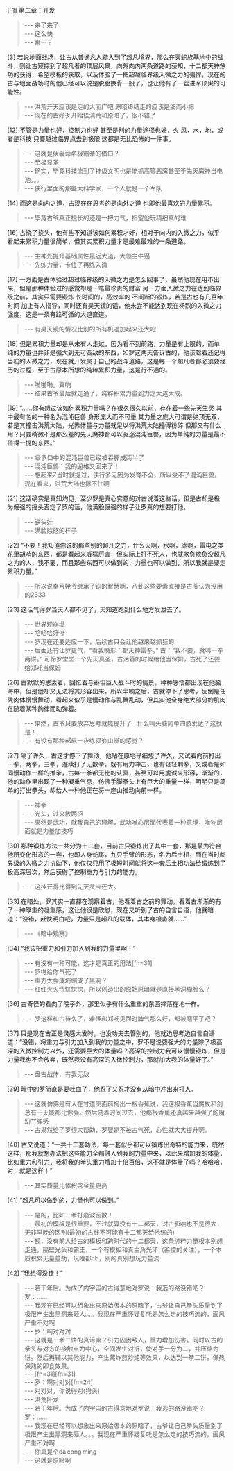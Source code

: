 
[-1] 第二章：开发
>--- 来了来了<br>
>--- 这么快<br>
>--- 第一？<br>

[3] 若说地面战场，让古从普通凡人踏入到了超凡境界，那么在天蛇族基地中的战斗，则让古窥探到了超凡者的顶层风景，向外向内两条道路的获知，十二都天神煞功的获得，希望模板的获取，以及体验了一把超越临界级入微之力的强悍，现在的古与地面战场时的他已经可以说是脱胎换骨一般了，也让他有了一丝进军顶尖的可能性。
>--- 洪荒开天应该是走的大而广吧
原暗终结走的应该是细而小把<br>
>--- 现在的古好歹开始悟洪荒和原暗了，很不错了<br>

[12] 不管是力量也好，控制力也好 甚至是别的力量途径也好，火 风，水，地，或者是科技 只要越过临界点去到极限 这都是无比恐怖的一件事。
>--- 这就是伏羲命名极霸拳的借口？<br>
>--- 至极显圣<br>
>--- 确实，毕竟科技流到了神级文明也是能抓高等恶魔甚至于先天魔神当电池。。。<br>
>--- 侠行里面的那些大科学家，一个人就是一个军队<br>

[14] 而这是向内之道，古现在在思考的是向外之道 也即他最喜欢的力量累积。
>--- 毕竟古爷真正擅长的还是一把力气，指望他玩精细真的难<br>

[16] 古挠了挠头，他有些不知道该如何累积才好，相对于向内的入微之力，似乎看起来累积力量很简单，但其实累积力量才是最难最难的一条道路。
>--- 主神处提升基础属性最近大道，大领主牛逼<br>
>--- 先练力量，卡住了再练入微<br>

[17] 一方面是古体验过超过临界级的入微之力是怎么回事了，虽然他现在用不出来，但是那种体验过的感觉却是一笔最珍贵的财富 另一方面入微之力在达到临界级之前，其实只需要锻炼 长时间的，高效率的 不间断的锻炼，若是古也有几百年时间 加上有人指导，同时还有昊天镜的话，他未尝不能达到现在杨烈的入微之力强度，这是一条有路可循的大道直道。
>--- 有昊天镜的情况比别的所有机遇加起来还大吧<br>

[18] 但是累积力量却是从未有人走过，因为看不到前路，力量是有上限的，而单纯的力量也并非是强大到无可匹敌的东西，如罗这两天告诉古的，他该趁着还记得当初的入微之力，现在就开发属于自己的战斗道路，这是每一个超凡者都必须要经历的过程，至于古原本所想的纯粹累积力量，这是行不通的。
>--- 啪啪啪。真响<br>
>--- 结果古爷最后就走通了，纯粹积累力量到力之大道大成。<br>

[19] “……你有想过该如何累积力量吗？在很久很久以前，存在着一些先天生灵 其中最有名的一种名为混沌巨兽 身形庞大而不可量 其力量之庞大可谓是绝顶无双，若是其撞击洪荒大陆，光靠体量与力量就足以将洪荒大陆撞得粉碎 但那又有什么用？只要稍微不是那么差的先天魔神都可以驱逐混沌巨兽，因为单纯的力量是最不值得一提的东西。”
>--- 😃罗口中的混沌巨兽已经被昋撕成两半了<br>
>--- 混沌巨兽：我的逼格又回来了！<br>
>--- 想起来Z当时就提过，侠行多元因为发育不全，所以受不了混沌巨兽。现在看来，洪荒大陆也撑不住啊<br>

[21] 这话确实是真知灼见，至少罗是真心实意的对古说着这些话，但是古却是极为倔强的摇头否定了罗的话，他满脸倔强的样子让罗真的想要打他。
>--- 铁头娃<br>
>--- 满脸憨憨的样子<br>

[22] “不要！我知道你说的那些别的超凡之力，什么火啊，水啊，冰啊，雷电之类花里胡哨的东西，都是看起来威猛厉害，但实际上打不死人，也就欺负欺负没超凡之力的人，我不要，而且那些东西可以做到的，力量也可以做到，所以我就是要走累积力量。”
>--- 所以说幸亏姥爷继承了钧的智慧啊，八卦这些要素直接是古爷认为没用的2333<br>

[23] 这话气得罗当天人都不见了，天知道跑到什么地方发泄去了。
>--- 世界观崩塌<br>
>--- 哈哈哈好惨<br>
>--- 罗现在还要适应一下，后续古只会让他越来越抓狂的<br>
>--- 后面还有让罗更气，“看我嘴形：都天神雷拳。”
古：“我不要，就叫一拳两饼。”
可怜罗堂堂一个先天真圣，古活着的时候给他当保姆，古死了还要给郑吒当保姆<br>

[26] 古默默的思索着，回忆着与泰坦巨人战斗时的情景，种种感悟都出现在他脑海中，但是他却又无法将其形容出来，所以半响之后，古就停下了思考，反倒是任凭肉体慢慢舞动，看起来似乎是慢动作与乱舞乱动，但其实他全身绝大部分的肌肉在随着某种韵律而动弹着。
>--- 果然，古爷只要放弃思考就能提升了…什么叫头脑简单四肢发达？这就是！<br>
>--- 有没有那种郝启一夜练须弥山掌的感觉？<br>

[27] 隔了许久，古这才停下了舞动，他站在原地仔细想了许久，又试着向前打出一拳，两拳，三拳，连续打了无数拳，既有用力冲击，也有轻轻刺拳，又或者是如同慢动作一样的推拳，古每一拳都无比的认真，甚至可以用虔诚来形容，渐渐的，他的动作里出现了一种凝重气息，仿佛手脚拳头上有巨大的重量一样，明明只是简单的打出拳头，却给人一种他正在将一座山推动向前一样。
>--- 神拳<br>
>--- 光头，过来教两招<br>
>--- 果然是武功，就我自己的理解，武功唯心层面代表着一种意境，唯物层面就是力量加技巧<br>

[30] 那种锻炼方法一共分为十二套，目前古只锻炼出了其中一套，那是最为符合他所变化形态的一套，也即人身蛇尾，九只手臂的形态，名为后土相，而在当时临界级的入微之力协助下，他仅仅只用了极短时间就将这一套后土相功法给锻炼到了极高深层次，然后获得了控制重力与引力的能力。
>--- 这挂开得比得到先天灵宝还大。<br>

[33] 在暗处，罗其实一直都在观察着古，他看着古之前的舞动，看着古渐渐的有了一种厚重的凝重感，这让他很是欣慰，现在又听到了古的自言自语，他就暗道：“没错，赶快明白吧，力量只是超凡的载体，其本身根备就……”
>--- 《暗中观察》<br>

[34] “我该把重力和引力加入到我的力量里啊！”
>--- 有没有一种可能，这才是真正的用法[fn=31]<br>
>--- 罗得给你气死了<br>
>--- 重力太强成坍缩成了黑洞？<br>
>--- 红红火火恍恍惚惚，所以创造出的原始原暗就是直接黑洞糊脸么？<br>

[36] 古奇怪的看向了院子外，那里似乎有什么重重的东西摔落在地一样。
>--- 罗这样和古待久了，难怪和郑吒见面时脾气那么好，都被磨平了吧？<br>

[37] 只是现在古正是灵感大发时，也没功夫去管别的，他就边思考边自言自语道：“没错，将重力与引力加入到我的力量之中，罗不是说要强大的力量除了极高深的入微控制力以外，还需要巨大的体量吗？高深的控制力我可以慢慢锻炼，但是力量我也不会放弃，既然我没有高深的入微控制力，那就加大我的体量好了。”
>--- 盘古战体，有我无敌<br>

[39] 暗中的罗简直是要吐血了，他忍了又忍才没有从暗中冲出来打人。
>--- 这就仿佛是有人在甘道夫面前掏出一根香蕉说，我这根香蕉当魔杖和剑总有一天能都比你强。然后随着时间过去，他那根香蕉还真越来越强了的魔幻艹弹感<br>
>--- 古果然给了罗很大帮助，罗要是不被古气死，心性就大大提升啊。<br>

[40] 古又说道：“一共十二套功法，每一套似乎都可以锻炼出奇特的能力来，既然这样，那我就想办法把这些能力全都融入到我的力量中来，以此来增加我的体量，比如重力和引力，我将我的拳头重力增加十倍百倍，这不就是体量了吗？哈哈哈，对，就是这样！”
>--- 其实质量比体积含金量更高<br>

[41] “超凡可以做到的，力量也可以做到。”
>--- 是的，比如一拳打崩波函数！<br>
>--- 最初的模板是很重要，不过就算没有十二都天，对古影响也不是很大，无非早晚的区别(最初的古线不可能有十二都天给他练的)<br>
>--- 额，没有前人给古的模板和跨时代的十二都天，这条纯粹力量根本别想走通，隔壁光头和霸王，一个有模板和真主角光环（弟控的关注），一个本质积累无量量劫，玩啥都nb，别的真别想玩力量流<br>

[42] “我想得没错！”
>--- 若干年后。为成了内宇宙的古得意地对罗说：我选的路没错吧？罗：……<br>
>--- 我现在已经可以想象出来原始版本的原暗了，古爷让自己拳头质量到了极限产生出黑洞来砸人。。。我现在严重怀疑复吒是怎么走的技巧流的，画风严重不对啊<br>
>--- 罗：啊对对对<br>
>--- 这就是一拳二饼的真谛嘛？引力囚困敌人，重力增加伤害。同时以古的拳头与对方的接触点为中心，空间发生对折，使对手一分为二，并压缩为饼。然后再辅以其他能力，产生蒸炸煎炒炖等效果，以达到一拳二饼，保热保熟的即食效果。<br>
>--- [fn=31][fn=31]<br>
>--- 罗：啊对对对[fn=24]<br>
>--- 对对对，你说得对(狗头)<br>
>--- 洪荒卧龙<br>
>--- 若干年后。为成了内宇宙的古得意地对罗说：我选的路没错吧？罗：……<br>
>--- 我现在已经可以想象出来原始版本的原暗了，古爷让自己拳头质量到了极限产生出黑洞来砸人。。。我现在严重怀疑复吒是怎么走的技巧流的，画风严重不对啊<br>
>--- 你真是个da cong ming<br>
>--- 这就是原暗啊<br>
